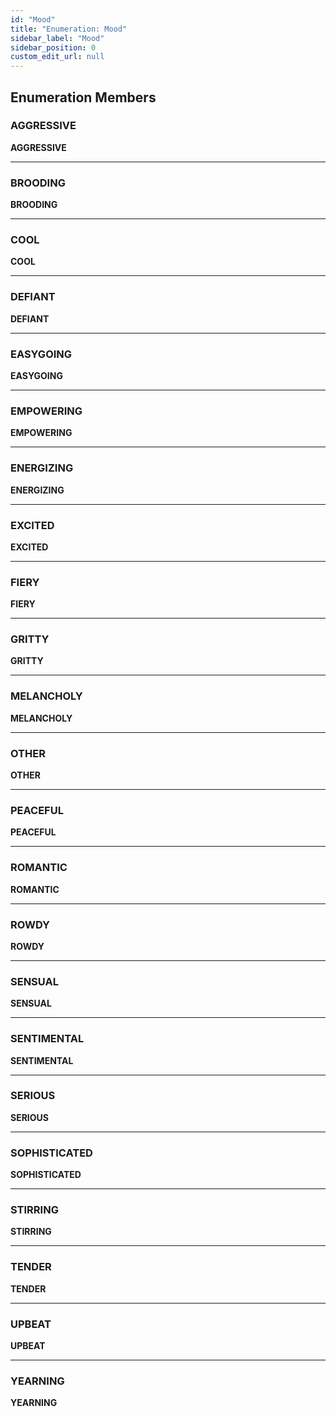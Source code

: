 ```yaml
---
id: "Mood"
title: "Enumeration: Mood"
sidebar_label: "Mood"
sidebar_position: 0
custom_edit_url: null
---
```


## Enumeration Members

### AGGRESSIVE

 **AGGRESSIVE**

___

### BROODING

 **BROODING**

___

### COOL

 **COOL**

___

### DEFIANT

 **DEFIANT**

___

### EASYGOING

 **EASYGOING**

___

### EMPOWERING

 **EMPOWERING**

___

### ENERGIZING

 **ENERGIZING**

___

### EXCITED

 **EXCITED**

___

### FIERY

 **FIERY**

___

### GRITTY

 **GRITTY**

___

### MELANCHOLY

 **MELANCHOLY**

___

### OTHER

 **OTHER**

___

### PEACEFUL

 **PEACEFUL**

___

### ROMANTIC

 **ROMANTIC**

___

### ROWDY

 **ROWDY**

___

### SENSUAL

 **SENSUAL**

___

### SENTIMENTAL

 **SENTIMENTAL**

___

### SERIOUS

 **SERIOUS**

___

### SOPHISTICATED

 **SOPHISTICATED**

___

### STIRRING

 **STIRRING**

___

### TENDER

 **TENDER**

___

### UPBEAT

 **UPBEAT**

___

### YEARNING

 **YEARNING**
